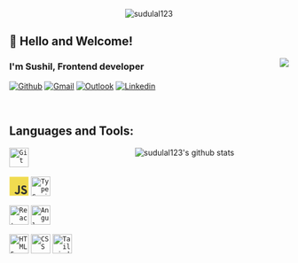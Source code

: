<!-- Page Reloaded counter -->
<p title="pageReloaded" align="center"> 
  <img alt="sudulal123" src="https://komarev.com/ghpvc/?username=sudulal123&color=brightgreen&style=plastic&label=PAGE+RELOADED"/>
</p>

<!-- Title -->
## 🤗 Hello and Welcome!
<img align="right" src="https://github.com/sudulal123/sudulal123/assets/86375908/a4bfd187-404b-4088-9517-30a5363037dc&hide_border=true"/>
  <h3 align="left">I'm Sushil, Frontend developer</h3>

<!-- Website to generate badges: https://shields.io/ -->
[![Github](https://img.shields.io/badge/-Github-000?style=flat&logo=Github&logoColor=white)](https://github.com/sudulal123)
[![Gmail](https://img.shields.io/badge/-Gmail-c14438?style=flat&logo=Gmail&logoColor=white)](mailto:sushildulal123@gmail.com)
[![Outlook](https://img.shields.io/badge/-Outlook-0078D4?style=flat&logo=Microsoft-Outlook&logoColor=white)](mailto:sushildulal123@outlook.com)
[![Linkedin](https://img.shields.io/badge/-LinkedIn-blue?style=flat&logo=Linkedin&logoColor=white)](https://www.linkedin.com/in/sushildulal123/)
<!-- [![Instagram](https://img.shields.io/badge/-Instagram-c13584?style=flat&labelColor=c13584&logo=instagram&logoColor=white)](https://www.instagram.com/sdstudio420/) -->

&nbsp;

## Languages and Tools:
<p>
  <a href="https://github.com/sudulal123/">
    <img width="55%" align="right" alt="sudulal123's github stats" src="https://github-readme-stats.vercel.app/api?username=sudulal123&theme=slateorange&show_icons=true" />
  </a>

  <!-- Use this sites to get logos: https://www.vectorlogo.zone or https://simpleicons.org/ -->
  <code><img title="Git" width="35" height="35" src="https://www.vectorlogo.zone/logos/git-scm/git-scm-icon.svg"></code>
  <br />
  
  <code><img title="JavaScript" width="35" height="35" src="https://raw.githubusercontent.com/devicons/devicon/master/icons/javascript/javascript-original.svg"></code>
  <code><img title="TypeScript" width="35" height="35" src="https://www.vectorlogo.zone/logos/typescriptlang/typescriptlang-icon.svg"></code>
  <br />
  
  <code><img title="React" width="35" height="35" src="https://www.vectorlogo.zone/logos/reactjs/reactjs-icon.svg"></code>
  <code><img title="Angular" width="35" height="35" src="https://www.vectorlogo.zone/logos/angular/angular-icon.svg"></code>
  <br />
  
  <code><img title="HTML5" width="35" height="35" src="https://www.vectorlogo.zone/logos/w3_html5/w3_html5-icon.svg"></code>
  <code><img title="CSS" width="35" height="35" src="https://www.vectorlogo.zone/logos/w3_css/w3_css-icon.svg"></code>
  <code><img title="TailwindCSS" width="35" height="35" src="https://www.vectorlogo.zone/logos/tailwindcss/tailwindcss-icon.svg"></code>
  <br />
</p>

<!-- This readme was created by Sushil Dulal - https://github.com/sudulal123 -->

